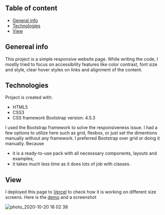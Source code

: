 ## Table of content
* [General info](#general-info) 
* [Technologies](#technologies)
* [View](#view)

## Genereal info
This project is a simple responsive website page. While writing the code, I mostly tried to focus on accessibility features like
color contrast, font size and style, clear hover styles on links and alignment of the content.

## Technologies
Project is created with:
* HTML5
* CSS3
* CSS framework Bootstrap version: 4.5.3

I used the Bootstrap framework to solve the responsiveness issue. I had a few options to utilize here such as grid, flexbox, 
or just set the dimentions manually without any framework. I preferred Bootstrap over grid or doing it manually. Because
* it is a ready-to-use pack with all necesssary components, layouts and examples;
* it takes much less time as it does lots of job with classes.

## View
I deployed this page to [Vercel](vercel.com) to check how it is working on different size screens. 
Here is the [demo](https://responsive-tau.vercel.app/) and a screenshot

![photo_2020-10-20 16 02 38](https://user-images.githubusercontent.com/54983810/96544011-653f5600-12f1-11eb-8a47-2b2ba8ff1609.jpeg)
